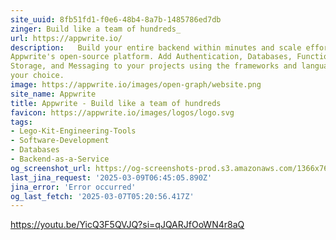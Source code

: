 ```yaml
---
site_uuid: 8fb51fd1-f0e6-48b4-8a7b-1485786ed7db
zinger: Build like a team of hundreds_
url: https://appwrite.io/
description:   Build your entire backend within minutes and scale effortlessly using
Appwrite's open-source platform. Add Authentication, Databases, Functions,
Storage, and Messaging to your projects using the frameworks and languages of
your choice.
image: https://appwrite.io/images/open-graph/website.png
site_name: Appwrite
title: Appwrite - Build like a team of hundreds
favicon: https://appwrite.io/images/logos/logo.svg
tags:
- Lego-Kit-Engineering-Tools
- Software-Development
- Databases
- Backend-as-a-Service
og_screenshot_url: https://og-screenshots-prod.s3.amazonaws.com/1366x768/80/false/4bc89ea2cf3727d5ed6efc61a76901746056b65ede9671b6a9a703d554349443.jpeg
last_jina_request: '2025-03-09T06:45:05.890Z'
jina_error: 'Error occurred'
og_last_fetch: '2025-03-07T05:20:56.417Z'
---
```


https://youtu.be/YicQ3F5QVJQ?si=qJQARJfOoWN4r8aQ
